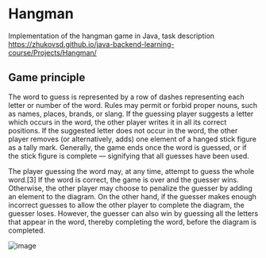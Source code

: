 # Hangman
Implementation of the hangman game in Java, task description https://zhukovsd.github.io/java-backend-learning-course/Projects/Hangman/

## Game principle

The word to guess is represented by a row of dashes representing each letter or number of the word. Rules may permit or forbid proper nouns, such as names, places, brands, or slang. If the guessing player suggests a letter which occurs in the word, the other player writes it in all its correct positions. If the suggested letter does not occur in the word, the other player removes (or alternatively, adds) one element of a hanged stick figure as a tally mark. Generally, the game ends once the word is guessed, or if the stick figure is complete — signifying that all guesses have been used.

The player guessing the word may, at any time, attempt to guess the whole word.[3] If the word is correct, the game is over and the guesser wins. Otherwise, the other player may choose to penalize the guesser by adding an element to the diagram. On the other hand, if the guesser makes enough incorrect guesses to allow the other player to complete the diagram, the guesser loses. However, the guesser can also win by guessing all the letters that appear in the word, thereby completing the word, before the diagram is completed.

![image](https://github.com/DmytroKupets/pet-project-01-hangman/assets/48680858/af727ad9-603b-4253-8af0-0cb887e273b8)


